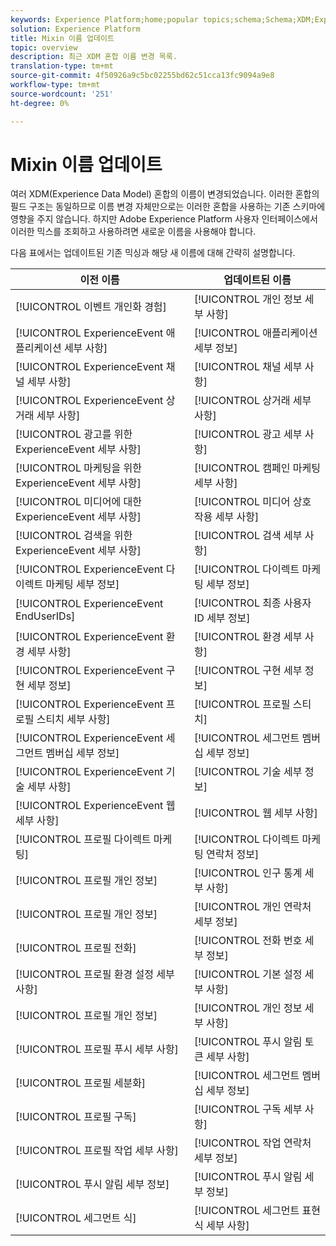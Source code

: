 ```yaml
---
keywords: Experience Platform;home;popular topics;schema;Schema;XDM;ExperienceEvent;fields;schemas;Schemas;Schema design;mixin;mixin;enduserids;end-user;end user;ids;updates;
solution: Experience Platform
title: Mixin 이름 업데이트
topic: overview
description: 최근 XDM 혼합 이름 변경 목록.
translation-type: tm+mt
source-git-commit: 4f50926a9c5bc02255bd62c51cca13fc9094a9e8
workflow-type: tm+mt
source-wordcount: '251'
ht-degree: 0%

---
```



# Mixin 이름 업데이트

여러 XDM(Experience Data Model) 혼합의 이름이 변경되었습니다. 이러한 혼합의 필드 구조는 동일하므로 이름 변경 자체만으로는 이러한 혼합을 사용하는 기존 스키마에 영향을 주지 않습니다. 하지만 Adobe Experience Platform 사용자 인터페이스에서 이러한 믹스를 조회하고 사용하려면 새로운 이름을 사용해야 합니다.

다음 표에서는 업데이트된 기존 믹싱과 해당 새 이름에 대해 간략히 설명합니다.

| 이전 이름 | 업데이트된 이름 |
| --- | --- |
| [!UICONTROL 이벤트 개인화 경험] | [!UICONTROL 개인 정보 세부 사항] |
| [!UICONTROL ExperienceEvent 애플리케이션 세부 사항] | [!UICONTROL 애플리케이션 세부 정보] |
| [!UICONTROL ExperienceEvent 채널 세부 사항] | [!UICONTROL 채널 세부 사항] |
| [!UICONTROL ExperienceEvent 상거래 세부 사항] | [!UICONTROL 상거래 세부 사항] |
| [!UICONTROL 광고를 위한 ExperienceEvent 세부 사항] | [!UICONTROL 광고 세부 사항] |
| [!UICONTROL 마케팅을 위한 ExperienceEvent 세부 사항] | [!UICONTROL 캠페인 마케팅 세부 사항] |
| [!UICONTROL 미디어에 대한 ExperienceEvent 세부 사항] | [!UICONTROL 미디어 상호 작용 세부 사항] |
| [!UICONTROL 검색을 위한 ExperienceEvent 세부 사항] | [!UICONTROL 검색 세부 사항] |
| [!UICONTROL ExperienceEvent 다이렉트 마케팅 세부 정보] | [!UICONTROL 다이렉트 마케팅 세부 정보] |
| [!UICONTROL ExperienceEvent EndUserIDs] | [!UICONTROL 최종 사용자 ID 세부 정보] |
| [!UICONTROL ExperienceEvent 환경 세부 사항] | [!UICONTROL 환경 세부 사항] |
| [!UICONTROL ExperienceEvent 구현 세부 정보] | [!UICONTROL 구현 세부 정보] |
| [!UICONTROL ExperienceEvent 프로필 스티치 세부 사항] | [!UICONTROL 프로필 스티치] |
| [!UICONTROL ExperienceEvent 세그먼트 멤버십 세부 정보] | [!UICONTROL 세그먼트 멤버십 세부 정보] |
| [!UICONTROL ExperienceEvent 기술 세부 사항] | [!UICONTROL 기술 세부 정보] |
| [!UICONTROL ExperienceEvent 웹 세부 사항] | [!UICONTROL 웹 세부 사항] |
| [!UICONTROL 프로필 다이렉트 마케팅] | [!UICONTROL 다이렉트 마케팅 연락처 정보] |
| [!UICONTROL 프로필 개인 정보] | [!UICONTROL 인구 통계 세부 사항] |
| [!UICONTROL 프로필 개인 정보] | [!UICONTROL 개인 연락처 세부 정보] |
| [!UICONTROL 프로필 전화] | [!UICONTROL 전화 번호 세부 정보] |
| [!UICONTROL 프로필 환경 설정 세부 사항] | [!UICONTROL 기본 설정 세부 사항] |
| [!UICONTROL 프로필 개인 정보] | [!UICONTROL 개인 정보 세부 사항] |
| [!UICONTROL 프로필 푸시 세부 사항] | [!UICONTROL 푸시 알림 토큰 세부 사항] |
| [!UICONTROL 프로필 세분화] | [!UICONTROL 세그먼트 멤버십 세부 정보] |
| [!UICONTROL 프로필 구독] | [!UICONTROL 구독 세부 사항] |
| [!UICONTROL 프로필 작업 세부 사항] | [!UICONTROL 작업 연락처 세부 정보] |
| [!UICONTROL 푸시 알림 세부 정보] | [!UICONTROL 푸시 알림 세부 정보] |
| [!UICONTROL 세그먼트 식] | [!UICONTROL 세그먼트 표현식 세부 사항] |